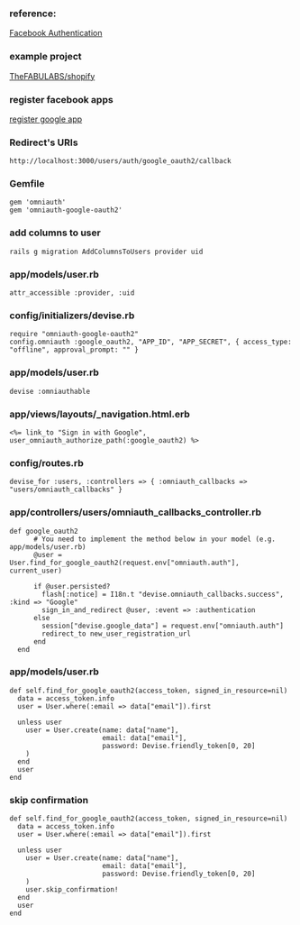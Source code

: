 ### reference:

[Facebook Authentication](https://github.com/plataformatec/devise/wiki/OmniAuth%3a-Overview "Facebook Authentication")


### example project

[TheFABULABS/shopify](https://github.com/TheFABULABS/shopify "TheFABULABS/shopify")

### register facebook apps

[register google app](https://code.google.com/apis/console/ "register google apps")

### Redirect's URIs

    http://localhost:3000/users/auth/google_oauth2/callback

### Gemfile

    gem 'omniauth'
    gem 'omniauth-google-oauth2'

### add columns to user

    rails g migration AddColumnsToUsers provider uid

### app/models/user.rb

    attr_accessible :provider, :uid

### config/initializers/devise.rb

    require "omniauth-google-oauth2"
    config.omniauth :google_oauth2, "APP_ID", "APP_SECRET", { access_type: "offline", approval_prompt: "" }

### app/models/user.rb

    devise :omniauthable

### app/views/layouts/_navigation.html.erb

    <%= link_to "Sign in with Google", user_omniauth_authorize_path(:google_oauth2) %>

### config/routes.rb

    devise_for :users, :controllers => { :omniauth_callbacks => "users/omniauth_callbacks" }

### app/controllers/users/omniauth_callbacks_controller.rb

    def google_oauth2
          # You need to implement the method below in your model (e.g. app/models/user.rb)
          @user = User.find_for_google_oauth2(request.env["omniauth.auth"], current_user)

          if @user.persisted?
            flash[:notice] = I18n.t "devise.omniauth_callbacks.success", :kind => "Google"
            sign_in_and_redirect @user, :event => :authentication
          else
            session["devise.google_data"] = request.env["omniauth.auth"]
            redirect_to new_user_registration_url
          end
      end

### app/models/user.rb

    def self.find_for_google_oauth2(access_token, signed_in_resource=nil)
      data = access_token.info
      user = User.where(:email => data["email"]).first

      unless user
        user = User.create(name: data["name"],
                           email: data["email"],
                           password: Devise.friendly_token[0, 20]
        )
      end
      user
    end

### skip confirmation

    def self.find_for_google_oauth2(access_token, signed_in_resource=nil)
      data = access_token.info
      user = User.where(:email => data["email"]).first

      unless user
        user = User.create(name: data["name"],
                           email: data["email"],
                           password: Devise.friendly_token[0, 20]
        )
        user.skip_confirmation!
      end
      user
    end


